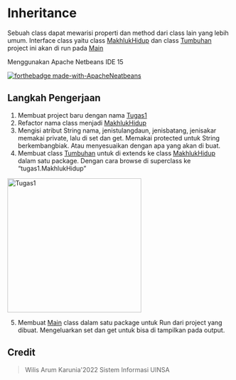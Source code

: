 # Inheritance
Sebuah class dapat mewarisi properti dan method dari class lain yang lebih umum.
Interface class yaitu class [MakhlukHidup](https://github.com/WilisArum02/Pemrograman-Berbasis-Object/blob/main/Tugas1/src/tugas1/MakhlukHidup.java) dan class [Tumbuhan](https://github.com/WilisArum02/Pemrograman-Berbasis-Object/blob/main/Tugas1/src/tugas1/Tumbuhan.java)
project ini akan di run pada [Main](https://github.com/WilisArum02/Pemrograman-Berbasis-Object/blob/main/Tugas1/src/pindah/Main1.java)

Menggunakan Apache Netbeans IDE 15

[![forthebadge made-with-ApacheNeatbeans](https://th.bing.com/th?id=OSAAS.67E3675844C1A9B6C86DF097C16A6D3B&w=80&h=80&c=1&o=6&pid=5.1)](https://netbeans.apache.org/)

## Langkah Pengerjaan 
1.	Membuat project baru dengan nama [Tugas1](https://github.com/WilisArum02/Pemrograman-Berbasis-Object/tree/main/Tugas1)
2.	Refactor nama class menjadi [MakhlukHidup](https://github.com/WilisArum02/Pemrograman-Berbasis-Object/blob/main/Tugas1/src/tugas1/MakhlukHidup.java)
3.	Mengisi atribut String nama, jenistulangdaun, jenisbatang, jenisakar memakai private, lalu di set dan get. Memakai protected untuk String berkembangbiak. Atau menyesuaikan dengan apa yang akan di buat.
4.	Membuat class [Tumbuhan](https://github.com/WilisArum02/Pemrograman-Berbasis-Object/blob/main/Tugas1/src/tugas1/Tumbuhan.java) untuk di extends ke class [MakhlukHidup](https://github.com/WilisArum02/Pemrograman-Berbasis-Object/blob/main/Tugas1/src/tugas1/MakhlukHidup.java) dalam satu package. Dengan cara browse di superclass ke “tugas1.MakhlukHidup”
   <img width="301" alt="Tugas1" src="https://github.com/WilisArum02/Pemrograman-Berbasis-Object/assets/148854173/92986f45-e39f-4396-a256-82d0c2473545">
   
5.	Membuat [Main](https://github.com/WilisArum02/Pemrograman-Berbasis-Object/blob/main/Tugas1/src/pindah/Main1.java) class dalam satu package untuk Run dari project yang dibuat. Mengeluarkan set dan get untuk bisa di tampilkan pada output.

## Credit
> Wilis Arum Karunia'2022
> Sistem Informasi UINSA
